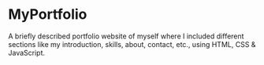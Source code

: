 # MyPortfolio
A briefly described portfolio website of myself where I included different sections like my introduction, skills, about, contact, etc., using HTML, CSS &amp; JavaScript.
